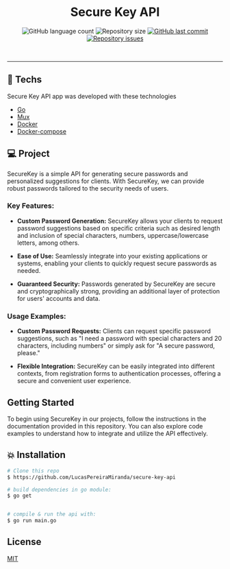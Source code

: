 <h1 align="center">
  <br/>
  Secure Key API
</h1>

<p align="center">
  <img alt="GitHub language count" src="https://img.shields.io/github/languages/count/LucasPereiraMiranda/secure-key-api">

  <img alt="Repository size" src="https://img.shields.io/github/repo-size/LucasPereiraMiranda/secure-key-api">
  
  <a href="https://github.com/LucasPereiraMiranda/secure-key-api/commits/master">
    <img alt="GitHub last commit" src="https://img.shields.io/github/last-commit/LucasPereiraMiranda/secure-key-api">
  </a>

  <a href="https://github.com/LucasPereiraMiranda/secure-key-api/issues">
    <img alt="Repository issues" src="https://img.shields.io/github/issues/LucasPereiraMiranda/secure-key-api">
  </a>
</p>

<br>


---

## 🚀 Techs

Secure Key API app was developed with these technologies

- [Go](https://go.dev/)
- [Mux](https://github.com/gorilla/mux)
- [Docker](https://www.docker.com/)
- [Docker-compose](https://docs.docker.com/compose/)

## 💻 Project

SecureKey is a simple API for generating secure passwords and personalized suggestions for clients. With SecureKey, we can provide robust passwords tailored to the security needs of users.


### Key Features:

- **Custom Password Generation:** SecureKey allows your clients to request password suggestions based on specific criteria such as desired length and inclusion of special characters, numbers, uppercase/lowercase letters, among others.

- **Ease of Use:** Seamlessly integrate into your existing applications or systems, enabling your clients to quickly request secure passwords as needed.

- **Guaranteed Security:** Passwords generated by SecureKey are secure and cryptographically strong, providing an additional layer of protection for users' accounts and data.


### Usage Examples:

- **Custom Password Requests:** Clients can request specific password suggestions, such as "I need a password with special characters and 20 characters, including numbers" or simply ask for "A secure password, please."

- **Flexible Integration:** SecureKey can be easily integrated into different contexts, from registration forms to authentication processes, offering a secure and convenient user experience.


## Getting Started

To begin using SecureKey in our projects, follow the instructions in the documentation provided in this repository. You can also explore code examples to understand how to integrate and utilize the API effectively.

## :boom: Installation

```bash
# Clone this repo
$ https://github.com/LucasPereiraMiranda/secure-key-api

# build dependencies in go module:
$ go get


# compile & run the api with:
$ go run main.go

```

## License

[MIT](LICENSE)